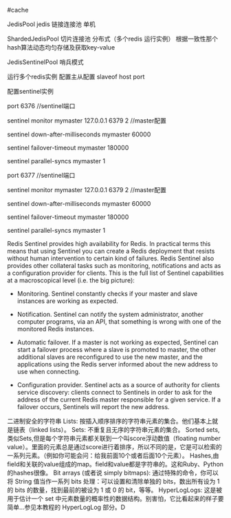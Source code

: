 #cache

JedisPool jedis 链接连接池 单机

ShardedJedisPool 切片连接池 分布式（多个redis 运行实例） 根据一致性那个hash算法动态均匀存储及获取key-value

JedisSentinelPool 哨兵模式

运行多个redis实例 配置主从配置 slaveof host port

配置sentinel实例

port 6376 //sentinel端口

sentinel monitor mymaster 127.0.0.1 6379 2  //master配置

sentinel down-after-milliseconds mymaster 60000

sentinel failover-timeout mymaster 180000

sentinel parallel-syncs mymaster 1

port 6377 //sentinel端口

sentinel monitor mymaster 127.0.0.1 6379 2  //master配置

sentinel down-after-milliseconds mymaster 60000

sentinel failover-timeout mymaster 180000

sentinel parallel-syncs mymaster 1



Redis Sentinel provides high availability for Redis. In practical terms this means that using Sentinel you can create a Redis deployment that resists without human intervention to certain kind of failures.
Redis Sentinel also provides other collateral tasks such as monitoring, notifications and acts as a configuration provider for clients.
This is the full list of Sentinel capabilities at a macroscopical level (i.e. the big picture):

* Monitoring. Sentinel constantly checks if your master and slave instances are working as expected.

* Notification. Sentinel can notify the system administrator, another computer programs, via an API, 
  that something is wrong with one of the monitored Redis instances.

* Automatic failover. If a master is not working as expected, Sentinel can start a failover process where a slave is promoted to master, 
  the other additional slaves are reconfigured to use the new master, and the applications using the Redis server informed about the 
  new address to use when connecting.

* Configuration provider. Sentinel acts as a source of authority for clients service discovery: clients connect to Sentinels in order to 
  ask for the address of the current Redis master responsible for a given service. If a failover occurs, Sentinels will report the new address.

二进制安全的字符串
Lists: 按插入顺序排序的字符串元素的集合。他们基本上就是链表（linked lists）。
Sets: 不重复且无序的字符串元素的集合。
Sorted sets,类似Sets,但是每个字符串元素都关联到一个叫score浮动数值（floating number value）。里面的元素总是通过score进行着排序，所以不同的是，它是可以检索的一系列元素。（例如你可能会问：给我前面10个或者后面10个元素）。
Hashes,由field和关联的value组成的map。field和value都是字符串的。这和Ruby、Python的hashes很像。
Bit arrays (或者说 simply bitmaps): 通过特殊的命令，你可以将 String 值当作一系列 bits 处理：可以设置和清除单独的 bits，数出所有设为 1 的 bits 的数量，找到最前的被设为 1 或 0 的 bit，等等。
HyperLogLogs: 这是被用于估计一个 set 中元素数量的概率性的数据结构。别害怕，它比看起来的样子要简单…参见本教程的 HyperLogLog 部分。D